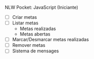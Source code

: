 NLW Pocket: JavaScript (Iniciante)

- [ ] Criar metas   
- [ ] Listar metas    
  - Metas realizadas    
  - Metas abertas    
- [ ] Marcar/Desmarcar metas realizadas    
- [ ] Remover metas    
- [ ] Sistema de mensages   
